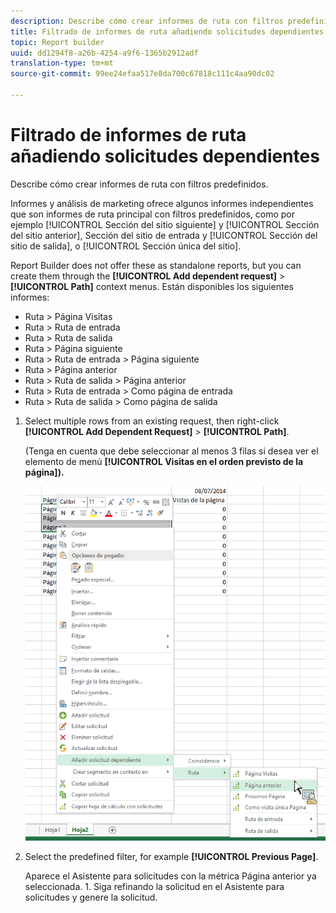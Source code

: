 ```yaml
---
description: Describe cómo crear informes de ruta con filtros predefinidos.
title: Filtrado de informes de ruta añadiendo solicitudes dependientes
topic: Report builder
uuid: dd1294f8-a26b-4254-a9f6-1365b2912adf
translation-type: tm+mt
source-git-commit: 99ee24efaa517e8da700c67818c111c4aa90dc02

---
```



# Filtrado de informes de ruta añadiendo solicitudes dependientes

Describe cómo crear informes de ruta con filtros predefinidos.

Informes y análisis de marketing ofrece algunos informes independientes que son informes de ruta principal con filtros predefinidos, como por ejemplo [!UICONTROL Sección del sitio siguiente] y [!UICONTROL Sección del sitio anterior], Sección del sitio de entrada y [!UICONTROL Sección del sitio de salida], o [!UICONTROL Sección única del sitio].

Report Builder does not offer these as standalone reports, but you can create them through the **[!UICONTROL Add dependent request]** &gt; **[!UICONTROL Path]** context menus. Están disponibles los siguientes informes:

* Ruta &gt; Página Visitas
* Ruta &gt; Ruta de entrada
* Ruta &gt; Ruta de salida
* Ruta &gt; Página siguiente
* Ruta &gt; Ruta de entrada &gt; Página siguiente
* Ruta &gt; Página anterior
* Ruta &gt; Ruta de salida &gt; Página anterior
* Ruta &gt; Ruta de entrada &gt; Como página de entrada
* Ruta &gt; Ruta de salida &gt; Como página de salida

1. Select multiple rows from an existing request, then right-click **[!UICONTROL Add Dependent Request]** &gt; **[!UICONTROL Path]**.

   (Tenga en cuenta que debe seleccionar al menos 3 filas si desea ver el elemento de menú **[!UICONTROL Visitas en el orden previsto de la página]).**

   ![](assets/dependen_request.png)

1. Select the predefined filter, for example **[!UICONTROL Previous Page]**.

   Aparece el Asistente para solicitudes con la métrica Página anterior ya seleccionada. 1. Siga refinando la solicitud en el Asistente para solicitudes y genere la solicitud.
